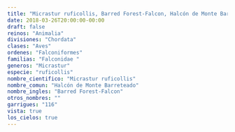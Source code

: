 ```yaml
---
title: "Micrastur ruficollis, Barred Forest-Falcon, Halcón de Monte Barreteado"
date: 2018-03-26T20:00:00-00:00
draft: false
reinos: "Animalia"
divisiones: "Chordata"
clases: "Aves"
ordenes: "Falconiformes"
familias: "Falconidae "
generos: "Micrastur"
especie: "ruficollis"
nombre_cientifico: "Micrastur ruficollis"
nombre_comun: "Halcón de Monte Barreteado"
nombre_ingles: "Barred Forest-Falcon"
otros_nombres: ""
garrigues: "116"
vista: true
los_cielos: true
---
```


